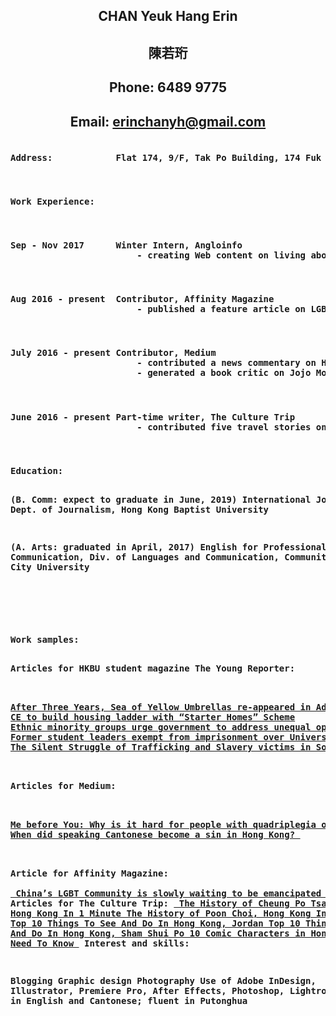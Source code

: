 <!DOCTYPE html>
<html>
<head>
<title>Erin Chan's CV</title>
</head>
<body>
<center>
<p>
<h2>CHAN Yeuk Hang Erin</h2>
<h2>陳若珩</h2>
<h2>Phone: 6489 9775</h2>
<h2>Email: <u>erinchanyh@gmail.com</u></h2>
  </p>
</center>
<pre>
<h4>Address:            Flat 174, 9/F, Tak Po Building, 174 Fuk Wa Street, Sham Shui Po, Kowloon, Hong Kong</h4>
<h4>Work Experience:</h4>
<h4>Sep - Nov 2017      Winter Intern, Angloinfo
                        - creating Web content on living aboard guide for expatriates living in Asia</h4>
<h4>Aug 2016 - present  Contributor, Affinity Magazine
                        - published a feature article on LGBT issue in China, with 483 tweets</h4>
<h4>July 2016 - present Contributor, Medium
                        - contributed a news commentary on Hong Kong's Cantonese usage
                        - generated a book critic on Jojo Moyes' novel, <i>Me Before You</i></h4>
<h4>June 2016 - present Part-time writer, The Culture Trip
                        - contributed five travel stories on the website</h4>
<h4>Education:

(B. Comm: expect to graduate in June, 2019)
International Journalism,
Dept. of Journalism,
Hong Kong Baptist University

(A. Arts: graduated in April, 2017)
English for Professional Communication,
Div. of Languages and Communication,
Community College of City University
</h4>

<h4>Work samples: 

Articles for HKBU student magazine The Young Reporter: 

<u>
After Three Years, Sea of Yellow Umbrellas re-appeared in Admiralty
CE to build housing ladder with “Starter Homes” Scheme
Ethnic minority groups urge government to address unequal opportunities
Former student leaders exempt from imprisonment over University council siege
The Silent Struggle of Trafficking and Slavery victims in South Asia
</u>

Articles for Medium: 

<u>
Me before You: Why is it hard for people with quadriplegia or disabilities not to take the story personally? 
When did speaking Cantonese become a sin in Hong Kong? 
</u>

Article for Affinity Magazine:  
<u>
China’s LGBT Community is slowly waiting to be emancipated
</u>
Articles for The Culture Trip: 
<u>
The History of Cheung Po Tsai Cave, Hong Kong In 1 Minute
The History of Poon Choi, Hong Kong In 1 Minute
Top 10 Things To See And Do In Hong Kong, Jordan
Top 10 Things To See And Do In Hong Kong, Sham Shui Po
10 Comic Characters in Hong Kong You Need To Know
</u>
Interest and skills: 

Blogging
Graphic design
Photography
Use of Adobe InDesign, Illustrator, Premiere Pro, After Effects, Photoshop, Lightroom
Bilingual in English and Cantonese; fluent in Putonghua
</h4>
</pre>
</body>
</html>
